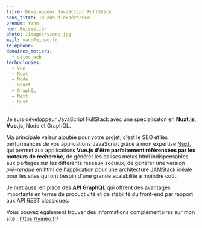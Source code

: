 ```yaml
---
titre: Développeur JavaScript FullStack
sous_titre: 10 ans d'expérience
prenom: Yann
nom: Boisselier
photo: /images/yineo.jpg
mail: yann@yineo.fr
telephone:
domaines_metiers:
  - sites web
technologies:
  - Vue
  - Nuxt
  - Node
  - React
  - GraphQL
  - Next
  - Rust
---
```


Je suis développeur JavaScript FullStack avec une spécialisaton en **Nuxt.js**, **Vue.js**, Node et GraphQL.

Ma principale valeur ajoutée pour votre projet, c'est le SEO et les performances de vos applications JavaScript grâce à mon expertise [Nuxt](https://nuxtjs.org/), qui permet aux applications **Vue.js d'être parfaitement référencées par les moteurs de recherche**, de générér les balises metas html indispensables aux partages sur les différents réseaux sociaux, de générer une version _pré-rendue_ en html de l'application pour une architecture [JAMStack](https://jamstack.org/) idéale pour les sites qui ont besoin d'une grande scalabilité à moindre coût.

Je met aussi en place des **API GraphQL** qui offrent des avantages importants en terme de productivité et de stabilité du front-end par rapport aux API _REST_ classiques.

Vous pouvez également trouver des informations complémentaires sur mon site : https://yineo.fr/

